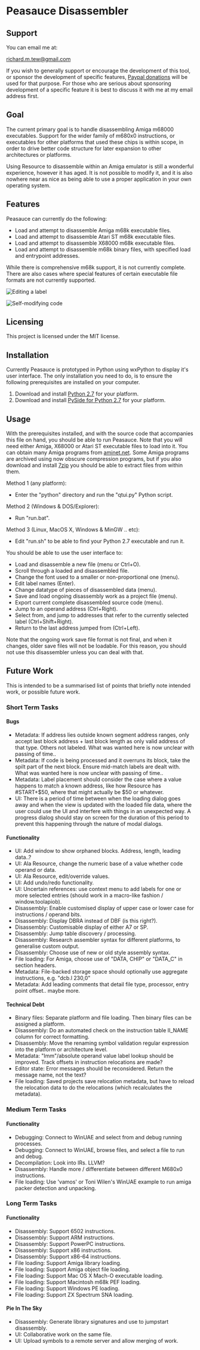 # Peasauce Disassembler

## Support

You can email me at:

 richard.m.tew@gmail.com

If you wish to generally support or encourage the development of this tool, or sponsor the development of specific features, [Paypal donations](http://disinterest.org/donate.html) will be used for that purpose.  For those who are serious about sponsoring development of a specific feature it is best to discuss it with me at my email address first.

## Goal

The current primary goal is to handle disassembling Amiga m68000 executables. Support for the wider family of m680x0 instructions, or executables for other platforms that used these chips is within scope, in order to drive better code structure for later expansion to other architectures or platforms.

Using Resource to disassemble within an Amiga emulator is still a wonderful experience, however it has aged.  It is not possible to modify it, and it is also nowhere near as nice as being able to use a proper application in your own operating system.

## Features

Peasauce can currently do the following:

* Load and attempt to disassemble Amiga m68k executable files.
* Load and attempt to disassemble Atari ST m68k executable files.
* Load and attempt to disassemble X68000 m68k executable files.
* Load and attempt to disassemble m68k binary files, with specified load and entrypoint addresses.

While there is comprehensive m68k support, it is not currently complete.  There are also cases where special features of certain executable file formats are not currently supported.

![Editing a label](http://i.imgur.com/cUMLj.png "Editing a label")

![Self-modifying code](http://i.imgur.com/Fyefy.png "Self-modifying code")

## Licensing

This project is licensed under the MIT license.

## Installation

Currently Peasauce is prototyped in Python using wxPython to display it's user interface.  The only installation you need to do, is to ensure the following prerequisites are installed on your computer.

1. Download and install [Python 2.7](http://python.org/download/) for your platform.
2. Download and install [PySide for Python 2.7](http://www.pyside.org/) for your platform.

## Usage

With the prerequisites installed, and with the source code that accompanies this file on hand, you should be able to run Peasauce.  Note that you will need either Amiga, X68000 or Atari ST executable files to load into it.  You can obtain many Amiga programs from [aminet.net](http://aminet.net).  Some Amiga programs are archived using now obscure compression programs, but if you also download and install [7zip](www.7-zip.org) you should be able to extract files from within them.

Method 1 (any platform):
* Enter the "python" directory and run the "qtui.py" Python script.

Method 2 (Windows & DOS/Explorer):
* Run "run.bat".

Method 3 (Linux, MacOS X, Windows & MinGW .. etc):
* Edit "run.sh" to be able to find your Python 2.7 executable and run it.

You should be able to use the user interface to:
* Load and disassemble a new file (menu or Ctrl+O).
* Scroll through a loaded and disassembled file.
* Change the font used to a smaller or non-proportional one (menu).
* Edit label names (Enter).
* Change datatype of pieces of disassembled data (menu).
* Save and load ongoing disassembly work as a project file (menu).
* Export current complete disassembled source code (menu).
* Jump to an operand address (Ctrl+Right).
* Select from, and jump to addresses that refer to the currently selected label (Ctrl+Shift+Right).
* Return to the last address jumped from (Ctrl+Left).

Note that the ongoing work save file format is not final, and when it changes, older save files will not be loadable.  For this reason, you should not use this disassembler unless you can deal with that.

## Future Work

This is intended to be a summarised list of points that briefly note intended work, or possible future work.

### Short Term Tasks

#### Bugs

* Metadata: If address lies outside known segment address ranges, only accept last block address + last block length as only valid address of that type.  Others not labeled.  What was wanted here is now unclear with passing of time..
* Metadata: If code is being processed and it overruns its block, take the spilt part of the next block.  Ensure mid-match labels are dealt with.  What was wanted here is now unclear with passing of time..
* Metadata: Label placement should consider the case where a value happens to match a known address, like how Resource has #START+$50, where that might actually be $50 or whatever.
* UI: There is a period of time between when the loading dialog goes away and when the view is updated with the loaded file data, where the user could use the UI and interfere with things in an unexpected way.  A progress dialog should stay on screen for the duration of this period to prevent this happening through the nature of modal dialogs.

#### Functionality

* UI: Add window to show orphaned blocks.  Address, length, leading data..?
* UI: Ala Resource, change the numeric base of a value whether code operand or data.
* UI: Ala Resource, edit/override values.
* UI: Add undo/redo functionality.
* UI: Uncertain references: use context menu to add labels for one or more selected entries (should work in a macro-like fashion / window.toolapiob).
* Disassembly: Enable customised display of upper case or lower case for instructions / operand bits.
* Disassembly: Display DBRA instead of DBF (is this right?).
* Disassembly: Customisable display of either A7 or SP.
* Disassembly: Jump table discovery / processing.
* Disassembly: Research assembler syntax for different platforms, to generalise custom output.
* Disassembly: Choose use of new or old style assembly syntax.
* File loading: For Amiga, choose use of "DATA, CHIP" or "DATA_C" in section headers.
* Metadata: File-backed storage space should optionally use aggregate instructions, e.g. "dcb.l 230,0"
* Metadata: Add leading comments that detail file type, processor, entry point offset.. maybe more.

#### Technical Debt

* Binary files: Separate platform and file loading.  Then binary files can be assigned a platform.
* Disassembly: Do an automated check on the instruction table II_NAME column for correct formatting.
* Disassembly: Move the renaming symbol validation regular expression into the platform or architecture level.
* Metadata: "Imm"/absolute operand value label lookup should be improved.  Track offsets in instruction relocations are made?
* Editor state: Error messages should be reconsidered.  Return the message name, not the text?
* File loading: Saved projects save relocation metadata, but have to reload the relocation data to do the relocations (which recalculates the metadata).

### Medium Term Tasks

#### Functionality

* Debugging: Connect to WinUAE and select from and debug running processes.
* Debugging: Connect to WinUAE, browse files, and select a file to run and debug.
* Decompilation: Look into IRs.  LLVM?
* Disassembly: Handle more / differentiate between different M680x0 instructions.
* File loading: Use 'vamos' or Toni Wilen's WinUAE example to run amiga packer detection and unpacking.

### Long Term Tasks

#### Functionality

* Disassembly: Support 6502 instructions.
* Disassembly: Support ARM instructions.
* Disassembly: Support PowerPC instructions.
* Disassembly: Support x86 instructions.
* Disassembly: Support x86-64 instructions.
* File loading: Support Amiga library loading.
* File loading: Support Amiga object file loading.
* File loading: Support Mac OS X Mach-O executable loading.
* File loading: Support Macintosh m68k PEF loading.
* File loading: Support Windows PE loading.
* File loading: Support ZX Spectrum SNA loading.

#### Pie In The Sky

* Disassembly: Generate library signatures and use to jumpstart disassembly.
* UI: Collaborative work on the same file.
* UI: Upload symbols to a remote server and allow merging of work.

